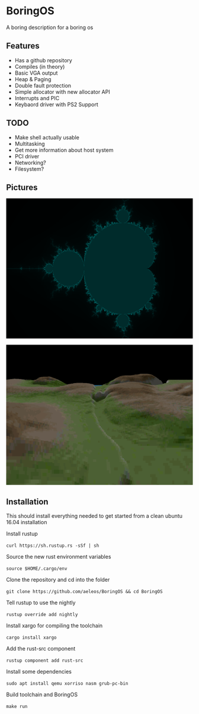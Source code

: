 # BoringOS
A boring description for a boring os


## Features
 - Has a github repository
 - Compiles (in theory)
 - Basic VGA output
 - Heap & Paging
 - Double fault protection
 - Simple allocator with new allocator API
 - Interrupts and PIC
 - Keybaord driver with PS2 Support


## TODO
 - Make shell actually usable
 - Multitasking
 - Get more information about host system
 - PCI driver
 - Networking?
 - Filesystem?

## Pictures

![Alt text](images/mandelbrot.png?raw=true "Mandelbrot")

![Alt text](images/terrain1.png?raw=true "Terrain Rendering")


## Installation
This should install everything needed to get started from a clean ubuntu 16.04 installation


Install rustup

`curl https://sh.rustup.rs -sSf | sh`

Source the new rust environment variables

`source $HOME/.cargo/env`

Clone the repository and cd into the folder

`git clone https://github.com/aeleos/BoringOS && cd BoringOS`

Tell rustup to use the nightly

`rustup override add nightly`

Install xargo for compiling the toolchain

`cargo install xargo`

Add the rust-src component

`rustup component add rust-src`

Install some dependencies

`sudo apt install qemu xorriso nasm grub-pc-bin`

Build toolchain and BoringOS

`make run`
